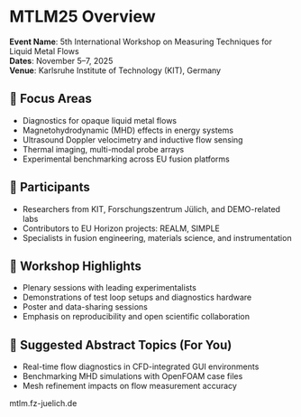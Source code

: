 # MTLM25 Overview

**Event Name**: 5th International Workshop on Measuring Techniques for Liquid Metal Flows  
**Dates**: November 5–7, 2025  
**Venue**: Karlsruhe Institute of Technology (KIT), Germany

## 🔬 Focus Areas
- Diagnostics for opaque liquid metal flows
- Magnetohydrodynamic (MHD) effects in energy systems
- Ultrasound Doppler velocimetry and inductive flow sensing
- Thermal imaging, multi-modal probe arrays
- Experimental benchmarking across EU fusion platforms

## 👥 Participants
- Researchers from KIT, Forschungszentrum Jülich, and DEMO-related labs
- Contributors to EU Horizon projects: REALM, SIMPLE
- Specialists in fusion engineering, materials science, and instrumentation

## 📢 Workshop Highlights
- Plenary sessions with leading experimentalists
- Demonstrations of test loop setups and diagnostics hardware
- Poster and data-sharing sessions
- Emphasis on reproducibility and open scientific collaboration

## 🧠 Suggested Abstract Topics (For You)
- Real-time flow diagnostics in CFD-integrated GUI environments
- Benchmarking MHD simulations with OpenFOAM case files
- Mesh refinement impacts on flow measurement accuracy

mtlm.fz-juelich.de
